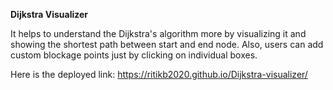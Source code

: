 **Dijkstra Visualizer**

It helps to understand the Dijkstra's algorithm more by visualizing it and showing the shortest path between start and end node.
Also, users can add custom blockage points just by clicking on individual boxes.

Here is the deployed link: https://ritikb2020.github.io/Dijkstra-visualizer/
